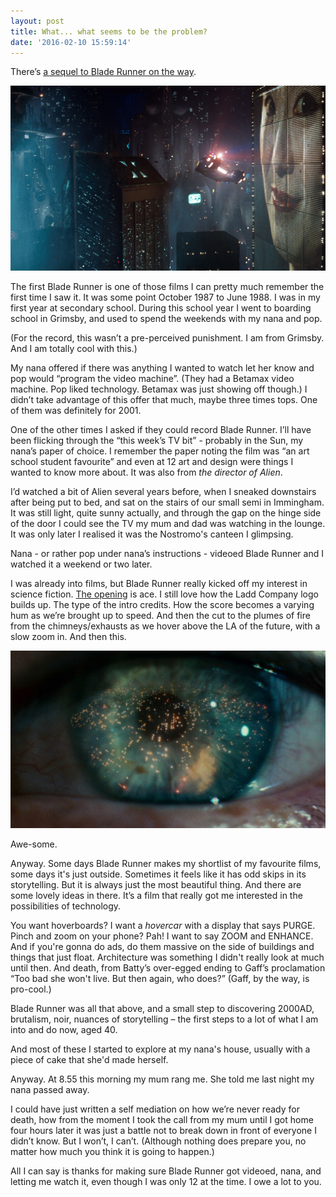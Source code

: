 ```yaml
---
layout: post
title: What... what seems to be the problem?
date: '2016-02-10 15:59:14'
---
```


There’s [a sequel to Blade Runner on the way](http://www.empireonline.com/movies/news/blade-runner-sequel-starts-shooting-july/).

![](/assets/blade-runner-fly-shot-1.jpg)

The first Blade Runner is one of those films I can pretty much remember the first time I saw it. It was some point October 1987 to June 1988. I was in my first year at secondary school. During this school year I went to boarding school in Grimsby, and used to spend the weekends with my nana and pop.

(For the record, this wasn’t a pre-perceived punishment. I am from Grimsby. And I am totally cool with this.)

My nana offered if there was anything I wanted to watch let her know and pop would “program the video machine”. (They had a Betamax video machine. Pop liked technology. Betamax was just showing off though.) I didn’t take advantage of this offer that much, maybe three times tops. One of them was definitely for 2001.

One of the other times I asked if they could record Blade Runner. I’ll have been flicking through the “this week’s TV bit” - probably in the Sun, my nana’s paper of choice. I remember the paper noting the film was “an art school student favourite” and even at 12 art and design were things I wanted to know more about. It was also from *the director of Alien*.

I’d watched a bit of Alien several years before, when I sneaked downstairs after being put to bed, and sat on the stairs of our small semi in Immingham. It was still light, quite sunny actually, and through the gap on the hinge side of the door I could see the TV my mum and dad was watching in the lounge. It was only later I realised it was the Nostromo's canteen I glimpsing.

Nana - or rather pop under nana’s instructions - videoed Blade Runner and I watched it a weekend or two later.

I was already into films, but Blade Runner really kicked off my interest in science fiction. [The opening](https://www.youtube.com/watch?v=-fu7jN2_2pE) is ace. I still love how the Ladd Company logo builds up. The type of the intro credits. How the score becomes a varying hum as we’re brought up to speed. And then the cut to the plumes of fire from the chimneys/exhausts as we hover above the LA of the future, with a slow zoom in. And then this.

![Eye shot from Blade Runner](/assets/blade-runner-eye.jpg)

Awe-some.

Anyway. Some days Blade Runner makes my shortlist of my favourite films, some days it's just outside. Sometimes it feels like it has odd skips in its storytelling. But it is always just the most beautiful thing. And there are some lovely ideas in there. It’s a film that really got me interested in the possibilities of technology.

You want hoverboards? I want a *hovercar* with a display that says PURGE. Pinch and zoom on your phone? Pah! I want to say ZOOM and ENHANCE. And if you're gonna do ads, do them massive on the side of buildings and things that just float. Architecture was something I didn't really look at much until then. And death, from Batty’s over-egged ending to Gaff’s proclamation “Too bad she won't live. But then again, who does?” (Gaff, by the way, is pro-cool.)

Blade Runner was all that above, and a small step to discovering 2000AD, brutalism, noir, nuances of storytelling – the first steps to a lot of what I am into and do now, aged 40.

And most of these I started to explore at my nana's house, usually with a piece of cake that she'd made herself.

Anyway. At 8.55 this morning my mum rang me. She told me last night my nana passed away.

I could have just written a self mediation on how we’re never ready for death, how from the moment I took the call from my mum until I got home four hours later it was just a battle not to break down in front of everyone I didn’t know. But I won’t, I can’t. (Although nothing does prepare you, no matter how much you think it is going to happen.)

All I can say is thanks for making sure Blade Runner got videoed, nana, and letting me watch it, even though I was only 12 at the time. I owe a lot to you.
